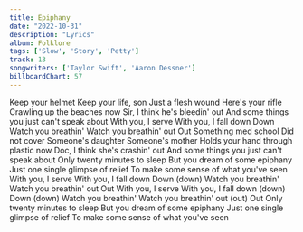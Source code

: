 ```yaml
---
title: Epiphany
date: "2022-10-31"
description: "Lyrics"
album: Folklore
tags: ['Slow', 'Story', 'Petty']
track: 13
songwriters: ['Taylor Swift', 'Aaron Dessner']
billboardChart: 57
---
```


Keep your helmet
Keep your life, son
Just a flesh wound
Here's your rifle
Crawling up the beaches now
Sir, I think he's bleedin' out
And some things you just can't speak about
With you, I serve
With you, I fall down
Down
Watch you breathin'
Watch you breathin' out
Out
Something med school
Did not cover
Someone's daughter
Someone's mother
Holds your hand through plastic now
Doc, I think she's crashin' out
And some things you just can't speak about
Only twenty minutes to sleep
But you dream of some epiphany
Just one single glimpse of relief
To make some sense of what you've seen
With you, I serve
With you, I fall down
Down (down)
Watch you breathin'
Watch you breathin' out
Out
With you, I serve
With you, I fall down (down)
Down (down)
Watch you breathin'
Watch you breathin' out (out)
Out
Only twenty minutes to sleep
But you dream of some epiphany
Just one single glimpse of relief
To make some sense of what you've seen